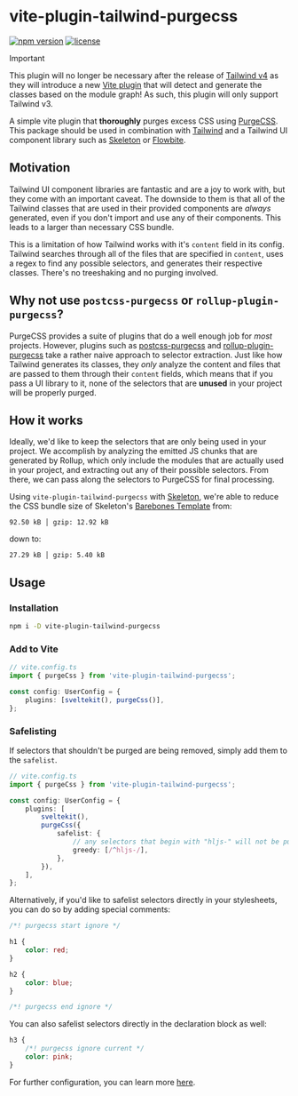 # vite-plugin-tailwind-purgecss

[![npm version](https://img.shields.io/npm/v/vite-plugin-tailwind-purgecss?logo=npm&color=cb3837)](https://www.npmjs.com/package/vite-plugin-tailwind-purgecss)
[![license](https://img.shields.io/badge/license-MIT-%23bada55)](https://github.com/AdrianGonz97/vite-plugin-tailwind-purgecss/blob/main/LICENSE)

> [!IMPORTANT]
> This plugin will no longer be necessary after the release of [Tailwind v4](https://tailwindcss.com/blog/tailwindcss-v4-alpha) as they will introduce a new [Vite plugin](https://tailwindcss.com/blog/tailwindcss-v4-alpha#zero-configuration-content-detection) that will detect and generate the classes based on the module graph! As such, this plugin will only support Tailwind v3.

A simple vite plugin that **thoroughly** purges excess CSS using [PurgeCSS](https://purgecss.com/). This package should be used in combination with [Tailwind](https://tailwindcss.com/) and a Tailwind UI component library such as [Skeleton](https://skeleton.dev) or [Flowbite](https://flowbite.com/).

## Motivation

Tailwind UI component libraries are fantastic and are a joy to work with, but they come with an important caveat. The downside to them is that all of the Tailwind classes that are used in their provided components are _always_ generated, even if you don't import and use any of their components. This leads to a larger than necessary CSS bundle.

This is a limitation of how Tailwind works with it's `content` field in its config. Tailwind searches through all of the files that are specified in `content`, uses a regex to find any possible selectors, and generates their respective classes. There's no treeshaking and no purging involved.

## Why not use `postcss-purgecss` or `rollup-plugin-purgecss`?

PurgeCSS provides a suite of plugins that do a well enough job for _most_ projects. However, plugins such as [postcss-purgecss](https://github.com/FullHuman/purgecss/tree/main/packages/postcss-purgecss) and [rollup-plugin-purgecss](https://github.com/FullHuman/purgecss/tree/main/packages/rollup-plugin-purgecss) take a rather naive approach to selector extraction. Just like how Tailwind generates its classes, they _only_ analyze the content and files that are passed to them through their `content` fields, which means that if you pass a UI library to it, none of the selectors that are **unused** in your project will be properly purged.

## How it works

Ideally, we'd like to keep the selectors that are only being used in your project. We accomplish by analyzing the emitted JS chunks that are generated by Rollup, which only include the modules that are actually used in your project, and extracting out any of their possible selectors. From there, we can pass along the selectors to PurgeCSS for final processing.

Using `vite-plugin-tailwind-purgecss` with [Skeleton](https://skeleton.dev), we're able to reduce the CSS bundle size of Skeleton's [Barebones Template](https://github.com/skeletonlabs/skeleton-template-bare) from:
```
92.50 kB │ gzip: 12.92 kB
```
down to:
```
27.29 kB │ gzip: 5.40 kB
```

## Usage

### Installation

```bash
npm i -D vite-plugin-tailwind-purgecss
```

### Add to Vite

```ts
// vite.config.ts
import { purgeCss } from 'vite-plugin-tailwind-purgecss';

const config: UserConfig = {
	plugins: [sveltekit(), purgeCss()],
};
```

### Safelisting

If selectors that shouldn't be purged are being removed, simply add them to the `safelist`.

```ts
// vite.config.ts
import { purgeCss } from 'vite-plugin-tailwind-purgecss';

const config: UserConfig = {
	plugins: [
		sveltekit(),
		purgeCss({
			safelist: {
				// any selectors that begin with "hljs-" will not be purged
				greedy: [/^hljs-/],
			},
		}),
	],
};
```

Alternatively, if you'd like to safelist selectors directly in your stylesheets, you can do so by adding special comments:

```css
/*! purgecss start ignore */

h1 {
	color: red;
}

h2 {
	color: blue;
}

/*! purgecss end ignore */
```

You can also safelist selectors directly in the declaration block as well:

```css
h3 {
	/*! purgecss ignore current */
	color: pink;
}
```

For further configuration, you can learn more [here](https://purgecss.com/configuration.html).
